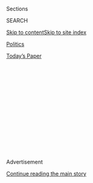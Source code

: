 <div id="app">

<div>

<div>

<div>

<div class="NYTAppHideMasthead css-1q2w90k e1suatyy0">

<div class="section css-ui9rw0 e1suatyy2">

<div class="css-eph4ug er09x8g0">

<div class="css-6n7j50">

</div>

<span class="css-1dv1kvn">Sections</span>

<div class="css-10488qs">

<span class="css-1dv1kvn">SEARCH</span>

</div>

[Skip to content](#site-content)[Skip to site
index](#site-index)

</div>

<div id="masthead-section-label" class="css-1wr3we4 eaxe0e00">

[Politics](https://www.nytimes.com/section/politics)

</div>

<div class="css-10698na e1huz5gh0">

</div>

</div>

<div id="masthead-bar-one" class="section hasLinks css-15hmgas e1csuq9d3">

<div class="css-uqyvli e1csuq9d0">

</div>

<div class="css-1uqjmks e1csuq9d1">

</div>

<div class="css-9e9ivx">

[](https://myaccount.nytimes.com/auth/login?response_type=cookie&client_id=vi)

</div>

<div class="css-1bvtpon e1csuq9d2">

[Today’s
Paper](https://www.nytimes.com/section/todayspaper)

</div>

</div>

</div>

</div>

<div data-aria-hidden="false">

<div id="site-content" data-role="main">

<div>

<div class="css-1aor85t" style="opacity:0.000000001;z-index:-1;visibility:hidden">

<div class="css-1hqnpie">

<div class="css-epjblv">

<span class="css-17xtcya">[Politics](/section/politics)</span><span class="css-x15j1o">|</span><span class="css-fwqvlz">F.B.I.
Agent in Russia Inquiry Saw Basis in Early 2017 to Doubt
Dossier</span>

</div>

<div class="css-k008qs">

<div class="css-1iwv8en">

<span class="css-18z7m18"></span>

<div>

</div>

</div>

<span class="css-1n6z4y">https://nyti.ms/2Bfju0o</span>

<div class="css-1705lsu">

<div class="css-4xjgmj">

<div class="css-4skfbu" data-role="toolbar" data-aria-label="Social Media Share buttons, Save button, and Comments Panel with current comment count" data-testid="share-tools">

  - 
  - 
  - 
  - 
    
    <div class="css-6n7j50">
    
    </div>

  - 

</div>

</div>

</div>

</div>

</div>

</div>

<div id="NYT_TOP_BANNER_REGION" class="css-13pd83m">

</div>

<div id="top-wrapper" class="css-1sy8kpn">

<div id="top-slug" class="css-l9onyx">

Advertisement

</div>

[Continue reading the main
story](#after-top)

<div class="ad top-wrapper" style="text-align:center;height:100%;display:block;min-height:250px">

<div id="top" class="place-ad" data-position="top" data-size-key="top">

</div>

</div>

<div id="after-top">

</div>

</div>

<div>

<div id="sponsor-wrapper" class="css-1hyfx7x">

<div id="sponsor-slug" class="css-19vbshk">

Supported by

</div>

[Continue reading the main
story](#after-sponsor)

<div id="sponsor" class="ad sponsor-wrapper" style="text-align:center;height:100%;display:block">

</div>

<div id="after-sponsor">

</div>

</div>

<div class="css-186x18t">

</div>

<div class="css-1vkm6nb ehdk2mb0">

# F.B.I. Agent in Russia Inquiry Saw Basis in Early 2017 to Doubt Dossier

</div>

Newly declassified documents added more fodder for the continuing
political fight over an aspect of the Trump-Russia investigation.

<div class="css-79elbk" data-testid="photoviewer-wrapper">

<div class="css-z3e15g" data-testid="photoviewer-wrapper-hidden">

</div>

<div class="css-1a48zt4 ehw59r15" data-testid="photoviewer-children">

![<span class="css-16f3y1r e13ogyst0" data-aria-hidden="true">Peter
Strzok, a former F.B.I. counterintelligence investigator, played a key
role early in the bureau’s Russia
investigation.</span><span class="css-cnj6d5 e1z0qqy90" itemprop="copyrightHolder"><span class="css-1ly73wi e1tej78p0">Credit...</span><span><span>T.J.
Kirkpatrick for The New York
Times</span></span></span>](https://static01.nyt.com/images/2020/07/17/us/politics/17dc-fbi1/merlin_141183813_22c27433-e3da-4f5b-b7f4-fe0ccf0b9b6f-articleLarge.jpg?quality=75&auto=webp&disable=upscale)

</div>

</div>

<div class="css-18e8msd">

<div class="css-pdw9fk epjyd6m0">

<div class="css-1txwxcy ey68jwv0" data-aria-hidden="true">

[![Charlie
Savage](https://static01.nyt.com/images/2018/06/12/multimedia/author-charlie-savage/author-charlie-savage-thumbLarge-v2.png
"Charlie Savage")](https://www.nytimes.com/by/charlie-savage)[![Adam
Goldman](https://static01.nyt.com/images/2018/07/12/multimedia/author-adam-goldman/author-adam-goldman-thumbLarge.png
"Adam Goldman")](https://www.nytimes.com/by/adam-goldman)

</div>

<div class="css-1baulvz">

By [<span class="css-1baulvz" itemprop="name">Charlie
Savage</span>](https://www.nytimes.com/by/charlie-savage) and
[<span class="css-1baulvz last-byline" itemprop="name">Adam
Goldman</span>](https://www.nytimes.com/by/adam-goldman)

</div>

</div>

  - 
    
    <div class="css-ld3wwf e16638kd2">
    
    July 17,
    2020
    
    </div>

  - 
    
    <div class="css-4xjgmj">
    
    <div class="css-d8bdto" data-role="toolbar" data-aria-label="Social Media Share buttons, Save button, and Comments Panel with current comment count" data-testid="share-tools">
    
      - 
      - 
      - 
      - 
        
        <div class="css-6n7j50">
        
        </div>
    
      - 
    
    </div>
    
    </div>

</div>

</div>

<div class="section meteredContent css-1r7ky0e" name="articleBody" itemprop="articleBody">

<div class="css-1fanzo5 StoryBodyCompanionColumn">

<div class="css-53u6y8">

WASHINGTON — A top F.B.I. agent recognized by February 2017 that a now
notorious dossier of claims about purported Trump-Russia ties had
credibility problems, but the Justice Department continued to rely on it
as part of its basis to renew permission to wiretap a former Trump
campaign adviser, documents released on Friday showed.

The documents included [an F.B.I.
memo](https://www.judiciary.senate.gov/download/february-9-2017-electronic-communication)
recounting a three-day interview in January 2017 with a person who
served as a primary source for Christopher Steele, a former British
intelligence officer who compiled the dossier for a research firm paid
by Democrats. They also included an F.B.I. agent’s [notes disputing
aspects](https://www.judiciary.senate.gov/imo/media/doc/Annotated%20New%20York%20Times%20Article.pdf)
of [a New York Times
article](https://www.nytimes.com/2017/02/14/us/politics/russia-intelligence-communications-trump.html)
the next month.

The agent, Peter Strzok, had not participated in the interview of Mr.
Steele’s source, in which the source had suggested that the dossier
misstated or exaggerated certain information that the source had
gathered from a network of contacts in Russia and relayed to Mr. Steele.
But Mr. Strzok appeared to be aware of aspects of it.

In his annotations about two weeks later, Mr. Strzok questioned the
reliability of the dossier.

Reacting to a line in the newspaper article that senior F.B.I. officials
believed that Mr. Steele had a credible track record, Mr. Strzok wrote
in the margins: “Recent interviews and investigation, however, reveal
Steele may not be in a position to judge the reliability of his
subsource network.”

</div>

</div>

<div class="css-1fanzo5 StoryBodyCompanionColumn">

<div class="css-53u6y8">

Nevertheless, in the ensuing months, the Justice Department twice sought
and obtained a court’s permission to renew a wiretap of the former Trump
campaign adviser, Carter Page, recycling language from earlier
applications that relied in part on information from the Steele dossier.

An inspector general report last year [sharply criticized the
F.B.I.](https://www.nytimes.com/2019/12/11/us/politics/fisa-surveillance-fbi.html)
for not telling judges that the interview had raised doubts about the
credibility of the Steele information. The bureau has since [conceded to
the
court](https://www.nytimes.com/2020/01/23/us/politics/carter-page-fbi-surveillance.html)
that oversees national security surveillance that the available evidence
about Mr. Page was legally insufficient to justify the last two
wiretaps.

The documents were released on Friday by Senator Lindsey Graham,
Republican of South Carolina and the chairman of the Judiciary
Committee. A close ally to President Trump, Mr. Graham has been [using
his position to try to discredit the Russia inquiry in an election
year.](https://www.nytimes.com/2020/06/11/us/politics/republicans-subpoena-russia-inquiry.html)

In a statement announcing the release of the documents, Mr. Graham
called the F.B.I.’s investigation into the Trump campaign “corrupt.” An
accompanying [news
release](https://www.judiciary.senate.gov/press/rep/releases/judiciary-committee-releases-declassified-documents-that-substantially-undercut-steele-dossier-page-fisa-warrants)
from his office said that “the document demonstrates that Peter Strzok
and others in F.B.I. leadership positions must have been aware of the
issues with the Steele dossier that the F.B.I.’s interview with Steele’s
‘primary subsource’ revealed.”

“Senator Graham’s statement represents another attempt by President
Trump’s congressional lackeys to use Pete’s work product to paint the
Russia investigation as a political witch hunt,” Aitan Goelman, a lawyer
for Mr. Strzok, said in a statement. He described Mr. Strzok’s notes as
“nothing more than a dedicated counterintelligence professional
diligently vetting public reports of intelligence information.”

</div>

</div>

<div class="css-1fanzo5 StoryBodyCompanionColumn">

<div class="css-53u6y8">

While Mr. Strzok was still working on other aspects of the larger Russia
investigation, he was not part of the team working on the wiretap
renewals, his lawyer said. Another senior F.B.I. counterintelligence
official, Jennifer Boone, was supervising a team in charge of
determining the sources of information for the dossier and of handling
the wiretap targeting Mr. Page, according to people familiar with the
investigation.

Mr. Strzok was later removed from the Russia investigation after the
Justice Department inspector general discovered numerous texts on his
work phone expressing animus toward the election of Mr. Trump. The
inspector general, however, did not find evidence that he took or
withheld any official action because of his personal opinions.

Mr. Strzok’s skeptical annotations of the [Times
article](https://www.nytimes.com/2017/02/14/us/politics/russia-intelligence-communications-trump.html),
headlined “Trump Campaign Aides Had Repeated Contacts With Russian
Intelligence,” were similar to congressional testimony months later by
the former F.B.I. director James B. Comey [disputing
it.](https://www.nytimes.com/2017/06/08/us/politics/james-comey-new-york-times-article-russia.html)
Mr. Comey did not say exactly what he thought was incorrect about the
article, which cited four current and former American officials who
spoke on the condition of anonymity to discuss classified information.

Mr. Strzok’s annotations disputed the article’s premise and other
aspects. He wrote, “We are unaware of ANY Trump advisers engaging in
conversations with Russian intelligence officials.”

Still, he also added, the bureau had identified contacts between [Mr.
Page and Russian intelligence
officials](https://www.nytimes.com/2017/04/04/us/politics/carter-page-trump-russia.html)
before the campaign; contacts between an associate of Paul Manafort, the
onetime campaign chairman, and [Russian
intelligence](https://www.nytimes.com/2019/02/23/us/politics/konstantin-kilimnik-russia.html);
and contacts between two [campaign
advisers](https://www.nytimes.com/2017/06/12/us/politics/sessions-is-likely-to-be-grilled-on-reports-of-meeting-with-russian-envoy.html),
Jeff Sessions and Michael T. Flynn, and [Russia’s ambassador to the
United
States.](https://www.nytimes.com/2020/05/29/us/politics/flynn-russian-ambassador-transcripts.html)

Eileen Murphy, a Times spokeswoman, said, “We stand by our reporting.”

The wiretapping of Mr. Page was a small part of the overall
investigation into Russia’s covert attempt to help tilt the election in
Mr. Trump’s favor and whether any Trump campaign affiliates had
conspired in that effort. The inspector general report found that [the
opening of the investigation met legal standards and that the Steele
dossier had played no role in that
decision](https://www.nytimes.com/2019/12/09/us/politics/fbi-ig-report-russia-investigation.html);
the agents working on it did not learn of its existence until later.

Still, the inspector general report’s uncovering of serious flaws in the
wiretap applications — including numerous errors and omissions, among
them the failure to alert the court to the doubts raised by the
interview of Mr. Steele’s source — has made them a political focus.

</div>

</div>

<div class="css-1fanzo5 StoryBodyCompanionColumn">

<div class="css-53u6y8">

The report eventually issued by Robert S. Mueller III, the special
counsel who later took over the investigation, did not rely on
information from the dossier. It laid out how Russians hacked Democratic
emails and sought to covertly sow discord on American social media.
While it also found that the Russian government wanted Mr. Trump to win,
and that the Trump campaign welcomed the interference and expected to
benefit from it, it did not find sufficient evidence to establish any
criminal conspiracy between Trump campaign associates and Russia.

</div>

</div>

<div>

</div>

</div>

<div>

</div>

<div>

</div>

<div>

</div>

<div>

<div id="bottom-wrapper" class="css-1ede5it">

<div id="bottom-slug" class="css-l9onyx">

Advertisement

</div>

[Continue reading the main
story](#after-bottom)

<div id="bottom" class="ad bottom-wrapper" style="text-align:center;height:100%;display:block;min-height:90px">

</div>

<div id="after-bottom">

</div>

</div>

</div>

</div>

</div>

## Site Index

<div>

</div>

## Site Information Navigation

  - [© <span>2020</span> <span>The New York Times
    Company</span>](https://help.nytimes.com/hc/en-us/articles/115014792127-Copyright-notice)

<!-- end list -->

  - [NYTCo](https://www.nytco.com/)
  - [Contact
    Us](https://help.nytimes.com/hc/en-us/articles/115015385887-Contact-Us)
  - [Work with us](https://www.nytco.com/careers/)
  - [Advertise](https://nytmediakit.com/)
  - [T Brand Studio](http://www.tbrandstudio.com/)
  - [Your Ad
    Choices](https://www.nytimes.com/privacy/cookie-policy#how-do-i-manage-trackers)
  - [Privacy](https://www.nytimes.com/privacy)
  - [Terms of
    Service](https://help.nytimes.com/hc/en-us/articles/115014893428-Terms-of-service)
  - [Terms of
    Sale](https://help.nytimes.com/hc/en-us/articles/115014893968-Terms-of-sale)
  - [Site
    Map](https://spiderbites.nytimes.com)
  - [Help](https://help.nytimes.com/hc/en-us)
  - [Subscriptions](https://www.nytimes.com/subscription?campaignId=37WXW)

</div>

</div>

</div>

</div>
